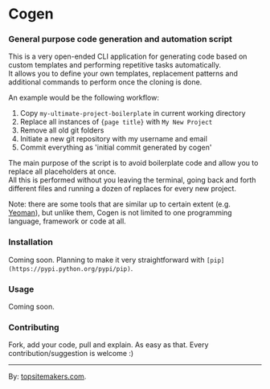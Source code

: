 # Cogen

### General purpose code generation and automation script

This is a very open-ended CLI application for generating code based on custom templates and performing repetitive tasks automatically.  
It allows you to define your own templates, replacement patterns and additional commands to perform once the cloning is done.

An example would be the following workflow:

1. Copy `my-ultimate-project-boilerplate` in current working directory
2. Replace all instances of `{page title}` with `My New Project`
3. Remove all old git folders
4. Initiate a new git repository with my username and email
5. Commit everything as 'initial commit generated by cogen'

The main purpose of the script is to avoid boilerplate code and allow you to replace all placeholders at once.  
All this is performed without you leaving the terminal, going back and forth different files and running a dozen of replaces for every new project.

Note: there are some tools that are similar up to certain extent (e.g. [Yeoman](http://yeoman.io)), but unlike them, Cogen is not limited to one programming language, framework or code at all.

### Installation

Coming soon. Planning to make it very straightforward with `[pip](https://pypi.python.org/pypi/pip)`.

### Usage

Coming soon.

### Contributing

Fork, add your code, pull and explain. As easy as that. Every contribution/suggestion is welcome :)

<hr>

By: [topsitemakers.com](http://www.topsitemakers.com).
